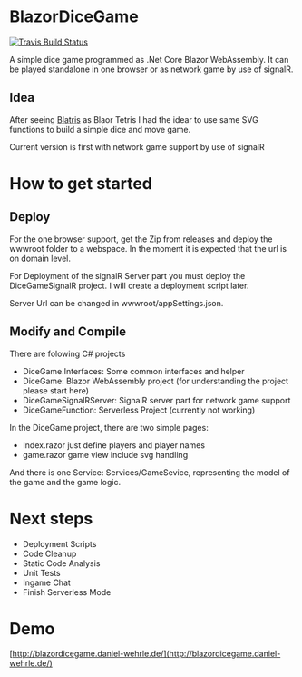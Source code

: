 # BlazorDiceGame

[![Travis Build Status](https://travis-ci.org/DanielHWe/BlazorDiceGame.svg?branch=master)](https://travis-ci.org/DanielHWe/BlazorDiceGame)

A simple dice game programmed as .Net Core Blazor WebAssembly. It can be played standalone in one browser or as network game by use of signalR.

## Idea

After seeing [Blatris](https://builtwithdot.net/project/183/blazor-experimental-tetris-bletris) as Blaor Tetris I had the idear to use same SVG functions to build a simple dice and move game.

Current version is first with network game support by use of signalR

# How to get started

## Deploy

For the one browser support, get the Zip from releases and deploy the wwwroot folder to a webspace. In the moment it is expected that the url is on domain level.

For Deployment of the signalR Server part you must deploy the DiceGameSignalR project. I will create a deployment script later.

Server Url can be changed in wwwroot/appSettings.json.

## Modify and Compile

There are folowing C# projects
* DiceGame.Interfaces: Some common interfaces and helper
* DiceGame: Blazor WebAssembly project (for understanding the project please start here)
* DiceGameSignalRServer: SignalR server part for network game support
* DiceGameFunction: Serverless Project (currently not working) 

In the DiceGame project, there are two simple pages:
* Index.razor just define players and player names
* game.razor game view include svg handling

And there is one Service:
Services/GameSevice, representing the model of the game and the game logic. 

# Next steps
* Deployment Scripts
* Code Cleanup
* Static Code Analysis
* Unit Tests
* Ingame Chat
* Finish Serverless Mode

# Demo
[http://blazordicegame.daniel-wehrle.de/](http://blazordicegame.daniel-wehrle.de/)
